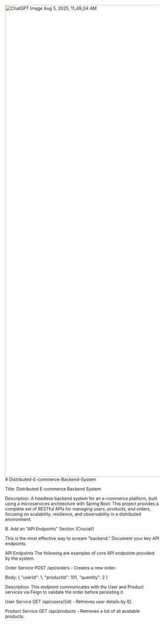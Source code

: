 <img width="1024" height="1536" alt="ChatGPT Image Aug 5, 2025, 11_49_04 AM" src="https://github.com/user-attachments/assets/a4e27076-84ab-4aff-9153-f00e052b5d73" />
# Distributed-E-commerce-Backend-System

Title: Distributed E-commerce Backend System

Description: A headless backend system for an e-commerce platform, built using a microservices architecture with Spring Boot. This project provides a complete set of RESTful APIs for managing users, products, and orders, focusing on scalability, resilience, and observability in a distributed environment.

B. Add an "API Endpoints" Section (Crucial!)

This is the most effective way to scream "backend." Document your key API endpoints.

API Endpoints
The following are examples of core API endpoints provided by the system.

Order Service
POST /api/orders - Creates a new order.

Body: { "userId": 1, "productId": 101, "quantity": 2 }

Description: This endpoint communicates with the User and Product services via Feign to validate the order before persisting it.

User Service
GET /api/users/{id} - Retrieves user details by ID.

Product Service
GET /api/products - Retrieves a list of all available products.
